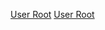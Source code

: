 [User Root](Category:Protoflux{{#translation:}} "wikilink") [User
Root](Category:NodeMenu{{#translation:}} "wikilink")